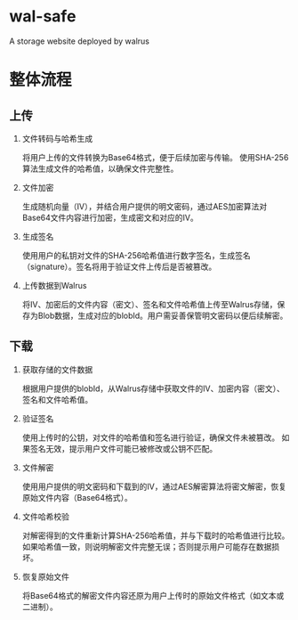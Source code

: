 # wal-safe
A  storage website deployed by walrus

# 整体流程

## 上传

1. 文件转码与哈希生成
  
    将用户上传的文件转换为Base64格式，便于后续加密与传输。
    使用SHA-256算法生成文件的哈希值，以确保文件完整性。

2. 文件加密

    生成随机向量（IV），并结合用户提供的明文密码，通过AES加密算法对Base64文件内容进行加密，生成密文和对应的IV。
  
3. 生成签名

    使用用户的私钥对文件的SHA-256哈希值进行数字签名，生成签名（signature）。签名将用于验证文件上传后是否被篡改。
4. 上传数据到Walrus

    将IV、加密后的文件内容（密文）、签名和文件哈希值上传至Walrus存储，保存为Blob数据，生成对应的blobId。用户需妥善保管明文密码以便后续解密。


## 下载

1. 获取存储的文件数据

    根据用户提供的blobId，从Walrus存储中获取文件的IV、加密内容（密文）、签名和文件哈希值。
2. 验证签名

    使用上传时的公钥，对文件的哈希值和签名进行验证，确保文件未被篡改。
    如果签名无效，提示用户文件可能已被修改或公钥不匹配。
3. 文件解密

    使用用户提供的明文密码和下载到的IV，通过AES解密算法将密文解密，恢复原始文件内容（Base64格式）。
4. 文件哈希校验

    对解密得到的文件重新计算SHA-256哈希值，并与下载时的哈希值进行比较。
    如果哈希值一致，则说明解密文件完整无误；否则提示用户可能存在数据损坏。
5. 恢复原始文件

    将Base64格式的解密文件内容还原为用户上传时的原始文件格式（如文本或二进制）。
